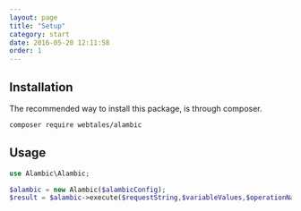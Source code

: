 ```yaml
---
layout: page
title: "Setup"
category: start
date: 2016-05-20 12:11:58
order: 1
---
```


## Installation

The recommended way to install this package, is through composer.

~~~bash
composer require webtales/alambic
~~~

## Usage

~~~php
use Alambic\Alambic;

$alambic = new Alambic($alambicConfig);
$result = $alambic->execute($requestString,$variableValues,$operationName);
~~~
